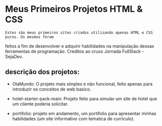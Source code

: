 # Meus Primeiros Projetos HTML & CSS

    Estes são meus primeiros sites criados utilizando apenas HTML e CSS puros. Os mesmos foram
feitos a fim de desenvolver e adquirir habilidades na manipulação dessas ferramentas de programação.
    Creditos ao cruso Jornada FullStack - SejaDev.

## descrição dos projetos:

* OlaMundo: O projeto mais simples e não funcional, feito apenas para introduzir os conceitos de
web basico.

* hotel-starter-pack-main: Projeto feito para simular um site de hotel que um cliente poderia
solicitar.

* portifolio: projeto em andamento, um portifolio para apresentar minhas habilidades (um site
informativo com tematica de curriculo).